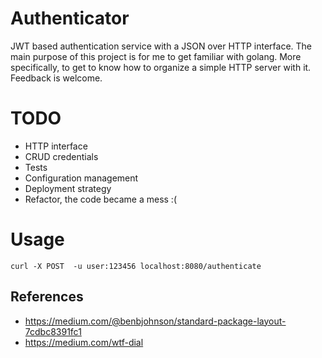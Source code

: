 # Authenticator

JWT based authentication service with a JSON over HTTP interface.
The main purpose of this project is for me to get familiar with golang. More specifically, to get to know how to organize a simple HTTP server with it.
Feedback is welcome.

# TODO

* HTTP interface
* CRUD credentials
* Tests
* Configuration management
* Deployment strategy
* Refactor, the code became a mess :(

# Usage

```
curl -X POST  -u user:123456 localhost:8080/authenticate
```

## References

* https://medium.com/@benbjohnson/standard-package-layout-7cdbc8391fc1
* https://medium.com/wtf-dial

